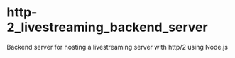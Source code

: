 # http-2_livestreaming_backend_server
Backend server for hosting a livestreaming server with http/2 using Node.js
